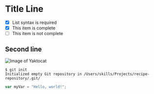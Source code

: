 # Title Line

- [x] List syntax is required
- [x] This item is complete
- [ ] This item is not complete

## Second line
![Image of Yaktocat](https://octodex.github.com/images/yaktocat.png)


```
$ git init
Initialized empty Git repository in /Users/skills/Projects/recipe-repository/.git/
```

``` javascript
var myVar = "Hello, world!";
```
